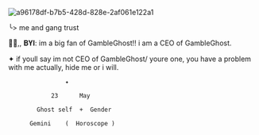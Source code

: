 ![a96178df-b7b5-428d-828e-2af061e122a1](https://github.com/user-attachments/assets/7fc46f7d-c9ce-4ec4-bd88-24451eb66874)
 
  ╰> me and gang trust

 👻🎼,, 𝐁𝐘𝐈: im a big fan of GambleGhost!! i am a CEO of GambleGhost. 

✦ if youll say im not CEO of GambleGhost/ youre one, you have a problem with me actually, hide me or i will. 



        
                    ✦

                23      May

            Ghost self  +  Gender

          Gemini    (  Horoscope )

                  

